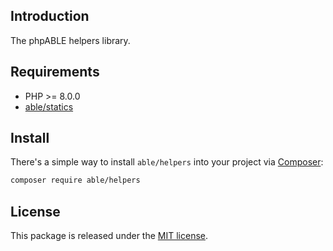 ## Introduction
The phpABLE helpers library. 

## Requirements
* PHP >= 8.0.0
* [able/statics](https://github.com/phpable/statics)

## Install
There's a simple way to install ```able/helpers``` into your project via [Composer](http://getcomposer.org):

```bash
composer require able/helpers
```

## License
This package is released under the [MIT license](https://github.com/phpable/helpers/blob/master/LICENSE).
